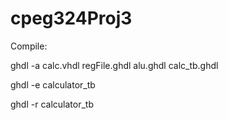 # cpeg324Proj3
Compile:

ghdl -a calc.vhdl regFile.ghdl alu.ghdl calc_tb.ghdl

ghdl -e calculator_tb

ghdl -r calculator_tb

